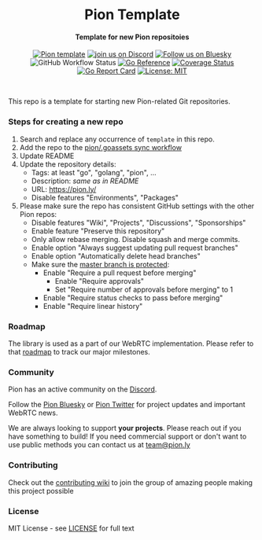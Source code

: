 <h1 align="center">
  <br>
  Pion Template
  <br>
</h1>
<h4 align="center">Template for new Pion repositoies</h4>
<p align="center">
  <a href="https://pion.ly"><img src="https://img.shields.io/badge/pion-template-gray.svg?longCache=true&colorB=brightgreen" alt="Pion template"></a>
  <a href="https://discord.gg/PngbdqpFbt"><img src="https://img.shields.io/badge/join-us%20on%20discord-gray.svg?longCache=true&logo=discord&colorB=brightblue" alt="join us on Discord"></a> <a href="https://bsky.app/profile/pion.ly"><img src="https://img.shields.io/badge/follow-us%20on%20bluesky-gray.svg?longCache=true&logo=bluesky&colorB=brightblue" alt="Follow us on Bluesky"></a>  <br>
  <img alt="GitHub Workflow Status" src="https://img.shields.io/github/actions/workflow/status/pion/template/test.yaml">
  <a href="https://pkg.go.dev/github.com/pion/template"><img src="https://pkg.go.dev/badge/github.com/pion/template.svg" alt="Go Reference"></a>
  <a href="https://codecov.io/gh/pion/template"><img src="https://codecov.io/gh/pion/template/branch/master/graph/badge.svg" alt="Coverage Status"></a>
  <a href="https://goreportcard.com/report/github.com/pion/template"><img src="https://goreportcard.com/badge/github.com/pion/template" alt="Go Report Card"></a>
  <a href="LICENSE"><img src="https://img.shields.io/badge/License-MIT-yellow.svg" alt="License: MIT"></a>
</p>
<br>

This repo is a template for starting new Pion-related Git repositories.

### Steps for creating a new repo

1. Search and replace any occurrence of `template` in this repo.
2. Add the repo to the [pion/.goassets sync workflow](https://github.com/pion/.goassets/blob/master/.github/workflows/assets-sync.yml#L15)
3. Update README
4. Update the repository details:
    - Tags: at least "go", "golang", "pion", ...
    - Description: _same as in README_
    - URL: https://pion.ly/
    - Disable features "Environments", "Packages"
5. Please make sure the repo has consistent GitHub settings with the other Pion repos:
    - Disable features "Wiki", "Projects", "Discussions", "Sponsorships"
    - Enable feature "Preserve this repository"
    - Only allow rebase merging. Disable squash and merge commits.
    - Enable option "Always suggest updating pull request branches"
    - Enable option "Automatically delete head branches"
    - Make sure the [master branch is protected](https://github.com/pion/template/settings/branch_protection_rules):
        - Enable "Require a pull request before merging"
            - Enable "Require approvals"
            - Set "Require number of approvals before merging" to 1
        - Enable "Require status checks to pass before merging"
        - Enable "Require linear history"

### Roadmap
The library is used as a part of our WebRTC implementation. Please refer to that [roadmap](https://github.com/pion/webrtc/issues/9) to track our major milestones.

### Community
Pion has an active community on the [Discord](https://discord.gg/PngbdqpFbt).

Follow the [Pion Bluesky](https://bsky.app/profile/pion.ly) or [Pion Twitter](https://twitter.com/_pion) for project updates and important WebRTC news.

We are always looking to support **your projects**. Please reach out if you have something to build!
If you need commercial support or don't want to use public methods you can contact us at [team@pion.ly](mailto:team@pion.ly)

### Contributing
Check out the [contributing wiki](https://github.com/pion/webrtc/wiki/Contributing) to join the group of amazing people making this project possible

### License
MIT License - see [LICENSE](LICENSE) for full text
